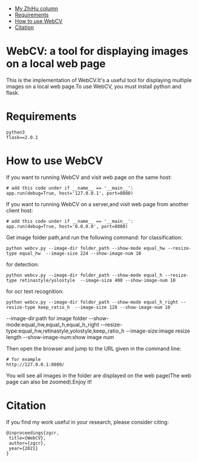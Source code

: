    * [My ZhiHu column](#my-zhihu-column)
   * [Requirements](#requirements)
   * [How to use WebCV](#How-to-use-WebCV)
   * [Citation](#citation)

# WebCV: a tool for displaying images on a local web page
This is the implementation of WebCV.It's a useful tool for displaying multiple images on a local web page.To use WebCV, you must install python and flask.

# Requirements

```
python3
flask==2.0.1
```

# How to use WebCV
If you want to running WebCV and visit web page on the same host:
```
# add this code under if __name__ == '__main__':
app.run(debug=True, host='127.0.0.1', port=8080)
```

If you want to running WebCV on a server,and visit web page from another client host:
```
# add this code under if __name__ == '__main__':
app.run(debug=True, host='0.0.0.0', port=8080)
```

Get image folder path,and run the following command:
for classification:
```
python webcv.py --image-dir folder_path --show-mode equal_hw --resize-type equal_hw  --image-size 224 --show-image-num 10
```
for detection:
```
python webcv.py --image-dir folder_path --show-mode equal_h --resize-type retinastyle/yolostyle  --image-size 400 --show-image-num 10
```
for ocr text recognition:
```
python webcv.py --image-dir folder_path --show-mode equal_h_right --resize-type keep_ratio_h  --image-size 128 --show-image-num 10
```

--image-dir:path for image folder
--show-mode:equal_hw,equal_h,equal_h_right
--resize-type:equal_hw,retinastyle,yolostyle,keep_ratio_h
--image-size:image resize length
--show-image-num:show image num


Then open the browser and jump to the URL given in the command line:
```
# for example
http://127.0.0.1:8080/
```
You will see all images in the folder are displayed on the web page(The web page can also be zoomed).Enjoy it!

# Citation

If you find my work useful in your research, please consider citing:
```
@inproceedings{zgcr,
 title={WebCV},
 author={zgcr},
 year={2021}
}
```